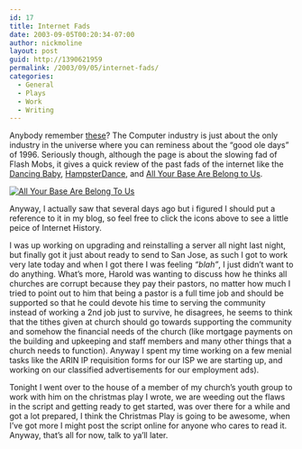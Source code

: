 ```yaml
---
id: 17
title: Internet Fads
date: 2003-09-05T00:20:34-07:00
author: nickmoline
layout: post
guid: http://1390621959
permalink: /2003/09/05/internet-fads/
categories:
  - General
  - Plays
  - Work
  - Writing
---
```

Anybody remember <a title="USATODAY.com - Rummaging through the recycle bin of Net obsessions" target="_blank" href="http://www.usatoday.com/tech/webguide/internetlife/2003-08-28-net-fad-history_x.htm">these</a>? The Computer industry is just about the only industry in the universe where you can reminess about the &#8220;good ole days&#8221; of 1996. Seriously though, although the page is about the slowing fad of Flash Mobs, it gives a quick review of the past fads of the internet like the <a title="The Dancing Baby - Watch it dance!" target="_blank" href="http://burningpixel.com/Baby/Babygif.htm">Dancing Baby</a>, <a title="HampsterDance" target="_blank" href="http://www.hampsterdance.com/classics/originaldance.htm">HampsterDance</a>, and <a title="All Your Base Are Belong To Us" target="_blank" href="http://www.planettribes.com/allyourbase/index.shtml">All Your Base Are Belong to Us</a>.

<a title="The Dancing Baby" target="_blank" href="http://burningpixel.com/Baby/Babygif.htm"></a><a title="HampsterDance" target="_blank" href="http://www.hampsterdance.com/classics/originaldance.htm"></a><a title="All Your Base Are Belong To Us" target="_blank" href="http://www.planettribes.com/allyourbase/index.shtml"><img alt="All Your Base Are Belong To Us" src="https://i2.wp.com/www.planettribes.com/allyourbase/minibase3.gif?w=760" data-recalc-dims="1" /></a>

Anyway, I actually saw that several days ago but i figured I should put a reference to it in my blog, so feel free to click the icons above to see a little peice of Internet History.

I was up working on upgrading and reinstalling a server all night last night, but finally got it just about ready to send to San Jose, as such I got to work very late today and when I got there I was feeling <em>&#8220;blah&#8221;</em>, I just didn&#8217;t want to do anything. What&#8217;s more, Harold was wanting to discuss how he thinks all churches are corrupt because they pay their pastors, no matter how much I tried to point out to him that being a pastor is a full time job and should be supported so that he could devote his time to serving the community instead of working a 2nd job just to survive, he disagrees, he seems to think that the tithes given at church should go towards supporting the community and somehow the financial needs of the church (like mortgage payments on the building and upkeeping and staff members and many other things that a church needs to function). Anyway I spent my time working on a few menial tasks like the ARIN IP requisition forms for our ISP we are starting up, and working on our classified advertisements for our employment ads).

Tonight I went over to the house of a member of my church&#8217;s youth group to work with him on the christmas play I wrote, we are weeding out the flaws in the script and getting ready to get started, was over there for a while and got a lot prepared, I think the Christmas Play is going to be awesome, when I&#8217;ve got more I might post the script online for anyone who cares to read it. Anyway, that&#8217;s all for now, talk to ya&#8217;ll later.